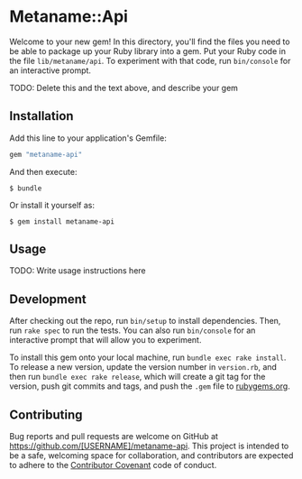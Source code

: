 # Metaname::Api

Welcome to your new gem! In this directory, you'll find the files you need to be able to package up your Ruby library into a gem. Put your Ruby code in the file `lib/metaname/api`. To experiment with that code, run `bin/console` for an interactive prompt.

TODO: Delete this and the text above, and describe your gem

## Installation

Add this line to your application's Gemfile:

```ruby
gem "metaname-api"
```

And then execute:

    $ bundle

Or install it yourself as:

    $ gem install metaname-api

## Usage

TODO: Write usage instructions here

## Development

After checking out the repo, run `bin/setup` to install dependencies. Then, run `rake spec` to run the tests. You can also run `bin/console` for an interactive prompt that will allow you to experiment.

To install this gem onto your local machine, run `bundle exec rake install`. To release a new version, update the version number in `version.rb`, and then run `bundle exec rake release`, which will create a git tag for the version, push git commits and tags, and push the `.gem` file to [rubygems.org](https://rubygems.org).

## Contributing

Bug reports and pull requests are welcome on GitHub at https://github.com/[USERNAME]/metaname-api. This project is intended to be a safe, welcoming space for collaboration, and contributors are expected to adhere to the [Contributor Covenant](contributor-covenant.org) code of conduct.

